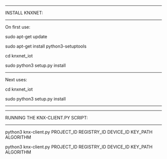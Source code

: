 *********************************************************************
INSTALL KNXNET:
*************************************************
On first use:

sudo apt-get update

sudo apt-get install python3-setuptools

cd knxnet_iot

sudo python3 setup.py install
*************************************************
Next uses:

cd knxnet_iot

sudo python3 setup.py install
*********************************************************************
*********************************************************************
RUNNING THE KNX-CLIENT.PY SCRIPT:
*************************************************
python3 knx-client.py PROJECT_ID REGISTRY_ID DEVICE_ID KEY_PATH ALGORITHM

python3 knx-client.py PROJECT_ID REGISTRY_ID DEVICE_ID KEY_PATH ALGORITHM
